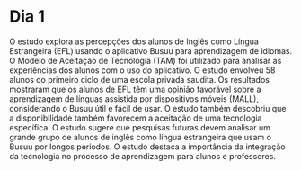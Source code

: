# Dia 1

O estudo explora as percepções dos alunos de Inglês como Língua Estrangeira (EFL) usando o aplicativo Busuu para aprendizagem de idiomas. O Modelo de Aceitação de Tecnologia (TAM) foi utilizado para analisar as experiências dos alunos com o uso do aplicativo. O estudo envolveu 58 alunos do primeiro ciclo de uma escola privada saudita. Os resultados mostraram que os alunos de EFL têm uma opinião favorável sobre a aprendizagem de línguas assistida por dispositivos móveis (MALL), considerando o Busuu útil e fácil de usar. O estudo também descobriu que a disponibilidade também favorecem a aceitação de uma tecnologia específica. O estudo sugere que pesquisas futuras devem analisar um grande grupo de alunos de inglês como língua estrangeira que usam o Busuu por longos períodos. O estudo destaca a importância da integração da tecnologia no processo de aprendizagem para alunos e professores.
